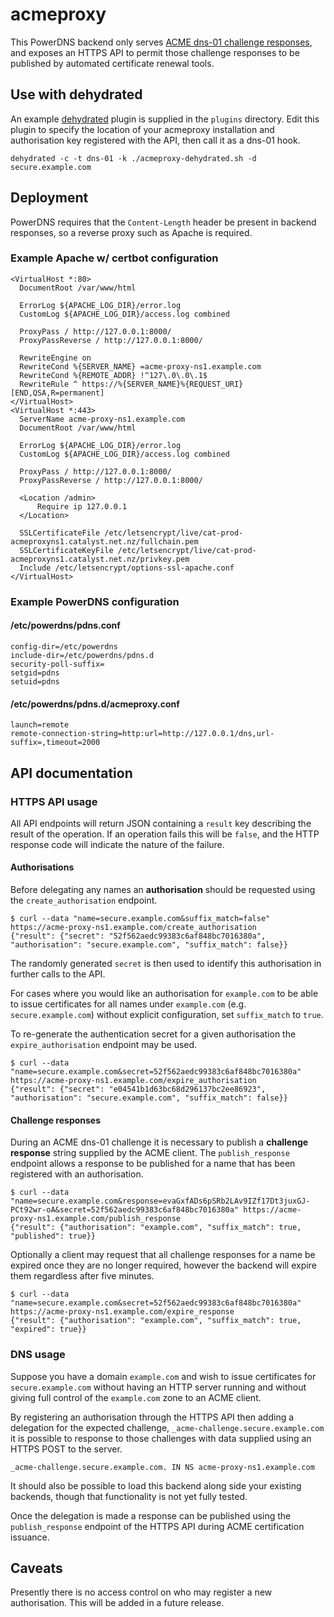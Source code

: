 # acmeproxy

This PowerDNS backend only serves [ACME dns-01 challenge responses](https://tools.ietf.org/html/draft-ietf-acme-acme-01), and exposes an HTTPS API to permit those challenge responses to be published by automated certificate renewal tools.

## Use with dehydrated

An example [dehydrated](http://dehydrated.de/) plugin is supplied in the `plugins` directory. Edit this plugin to specify the location of your acmeproxy installation and authorisation key registered with the API, then call it as a dns-01 hook.

    dehydrated -c -t dns-01 -k ./acmeproxy-dehydrated.sh -d secure.example.com

## Deployment

PowerDNS requires that the `Content-Length` header be present in backend responses, so a reverse proxy such as Apache is required. 

### Example Apache w/ certbot configuration

    <VirtualHost *:80>
      DocumentRoot /var/www/html

      ErrorLog ${APACHE_LOG_DIR}/error.log
      CustomLog ${APACHE_LOG_DIR}/access.log combined

      ProxyPass / http://127.0.0.1:8000/
      ProxyPassReverse / http://127.0.0.1:8000/

      RewriteEngine on
      RewriteCond %{SERVER_NAME} =acme-proxy-ns1.example.com
      RewriteCond %{REMOTE_ADDR} !^127\.0\.0\.1$
      RewriteRule ^ https://%{SERVER_NAME}%{REQUEST_URI} [END,QSA,R=permanent]
    </VirtualHost>
    <VirtualHost *:443>
      ServerName acme-proxy-ns1.example.com
      DocumentRoot /var/www/html

      ErrorLog ${APACHE_LOG_DIR}/error.log
      CustomLog ${APACHE_LOG_DIR}/access.log combined

      ProxyPass / http://127.0.0.1:8000/
      ProxyPassReverse / http://127.0.0.1:8000/
      
      <Location /admin>
          Require ip 127.0.0.1
      </Location>

      SSLCertificateFile /etc/letsencrypt/live/cat-prod-acmeproxyns1.catalyst.net.nz/fullchain.pem
      SSLCertificateKeyFile /etc/letsencrypt/live/cat-prod-acmeproxyns1.catalyst.net.nz/privkey.pem 
      Include /etc/letsencrypt/options-ssl-apache.conf
    </VirtualHost>

### Example PowerDNS configuration

#### /etc/powerdns/pdns.conf

    config-dir=/etc/powerdns
    include-dir=/etc/powerdns/pdns.d
    security-poll-suffix=
    setgid=pdns
    setuid=pdns

#### /etc/powerdns/pdns.d/acmeproxy.conf

    launch=remote
    remote-connection-string=http:url=http://127.0.0.1/dns,url-suffix=,timeout=2000

## API documentation

### HTTPS API usage

All API endpoints will return JSON containing a `result` key describing the result of the operation. If an operation fails this will be `false`, and the HTTP response code will indicate the nature of the failure.

#### Authorisations

Before delegating any names an **authorisation** should be requested using the `create_authorisation` endpoint.

    $ curl --data "name=secure.example.com&suffix_match=false" https://acme-proxy-ns1.example.com/create_authorisation
    {"result": {"secret": "52f562aedc99383c6af848bc7016380a", "authorisation": "secure.example.com", "suffix_match": false}}

The randomly generated `secret` is then used to identify this authorisation in further calls to the API.

For cases where you would like an authorisation for `example.com` to be able to issue certificates for all names under `example.com` (e.g. `secure.example.com`) without explicit configuration, set `suffix_match` to `true`.

To re-generate the authentication secret for a given authorisation the `expire_authorisation` endpoint may be used.

    $ curl --data "name=secure.example.com&secret=52f562aedc99383c6af848bc7016380a" https://acme-proxy-ns1.example.com/expire_authorisation
    {"result": {"secret": "e04541b1d63bc68d296137bc2ee86923", "authorisation": "secure.example.com", "suffix_match": false}}

#### Challenge responses

During an ACME dns-01 challenge it is necessary to publish a **challenge response** string supplied by the ACME client. The `publish_response` endpoint allows a response to be published for a name that has been registered with an authorisation.

    $ curl --data "name=secure.example.com&response=evaGxfADs6pSRb2LAv9IZf17Dt3juxGJ-PCt92wr-oA&secret=52f562aedc99383c6af848bc7016380a" https://acme-proxy-ns1.example.com/publish_response
    {"result": {"authorisation": "example.com", "suffix_match": true, "published": true}}

Optionally a client may request that all challenge responses for a name be expired once they are no longer required, however the backend will expire them regardless after five minutes.

    $ curl --data "name=secure.example.com&secret=52f562aedc99383c6af848bc7016380a" https://acme-proxy-ns1.example.com/expire_response
    {"result": {"authorisation": "example.com", "suffix_match": true, "expired": true}}

### DNS usage

Suppose you have a domain `example.com` and wish to issue certificates for `secure.example.com` without having an HTTP server running and without giving full control of the `example.com` zone to an ACME client.

By registering an authorisation through the HTTPS API then adding a delegation for the expected challenge, `_acme-challenge.secure.example.com` it is possible to response to those challenges with data supplied using an HTTPS POST to the server.

    _acme-challenge.secure.example.com. IN NS acme-proxy-ns1.example.com
    
It should also be possible to load this backend along side your existing backends, though that functionality is not yet fully tested.

Once the delegation is made a response can be published using the `publish_response` endpoint of the HTTPS API during ACME certification issuance.

## Caveats

Presently there is no access control on who may register a new authorisation. This will be added in a future release. 
